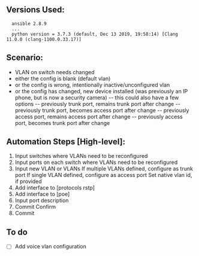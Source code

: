 ## Versions Used:
```
  ansible 2.8.9
  ...
  python version = 3.7.3 (default, Dec 13 2019, 19:58:14) [Clang 11.0.0 (clang-1100.0.33.17)]
```
## Scenario:
- VLAN on switch needs changed
- either the config is blank (default vlan)
- or the config is wrong, intentionally inactive/unconfigured vlan
- or the config has changed, new device installed (was previously an IP phone, but is now a security camera)
-- this could also have a few options
-- previously trunk port, remains trunk port after change
-- previously trunk port, becomes access port after change
-- previously access port, remains access port after change
-- previously access port, becomes trunk port after change

## Automation Steps [High-level]:
1) Input switches where VLANs need to be reconfigured
2) Input ports on each switch where VLANs need to be reconfigured
3) Input new VLAN or VLANs
   If multiple VLANs defined, configure as trunk port
   If single VLAN defined, configure as access port
   Set native vlan id, if provided
4) Add interface to [protocols rstp]
5) Add interface to [poe]
4) Input port description
5) Commit Confirm
6) Commit

## To do
- [ ] Add voice vlan configuration
